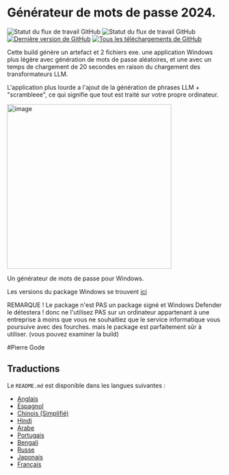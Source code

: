 # Générateur de mots de passe 2024.

![Statut du flux de travail GitHub](https://github.com/PierreGode/PasswordGenerator/actions/workflows/exefile.yml/badge.svg) ![Statut du flux de travail GitHub](https://github.com/PierreGode/PasswordGenerator/actions/workflows/bandit.yml/badge.svg) [![Dernière version de GitHub](https://img.shields.io/github/v/release/PierreGode/PasswordGenerator)](https://github.com/PierreGode/PasswordGenerator/releases) [![Tous les téléchargements de GitHub](https://img.shields.io/github/downloads/PierreGode/PasswordGenerator/total)](https://github.com/PierreGode/PasswordGenerator/releases)

Cette build génère un artefact et 2 fichiers exe.
une application Windows plus légère avec génération de mots de passe aléatoires, et une avec un temps de chargement de 20 secondes en raison du chargement des transformateurs LLM.
<p>
L'application plus lourde a l'ajout de la génération de phrases LLM + "scrambleee", ce qui signifie que tout est traité sur votre propre ordinateur.

<p>
  <img width="384" alt="image" src="https://github.com/PierreGode/PasswordGenerator/assets/8579922/20fa8633-7b94-44d5-98f5-461bfcfa12c1">

Un générateur de mots de passe pour Windows.

Les versions du package Windows se trouvent [ici](https://github.com/PierreGode/PasswordGenerator/releases)

<p>
REMARQUE ! Le package n'est PAS un package signé et Windows Defender le détestera ! donc ne l'utilisez PAS sur un ordinateur appartenant à une entreprise à moins que vous ne souhaitiez que le service informatique vous poursuive avec des fourches.
mais le package est parfaitement sûr à utiliser. (vous pouvez examiner la build)
<p>
#Pierre Gode

## Traductions

Le `README.md` est disponible dans les langues suivantes :

- [Anglais](README_en.md)
- [Espagnol](README_es.md)
- [Chinois (Simplifié)](README_zh.md)
- [Hindi](README_hi.md)
- [Arabe](README_ar.md)
- [Portugais](README_pt.md)
- [Bengali](README_bn.md)
- [Russe](README_ru.md)
- [Japonais](README_ja.md)
- [Français](README_fr.md)
